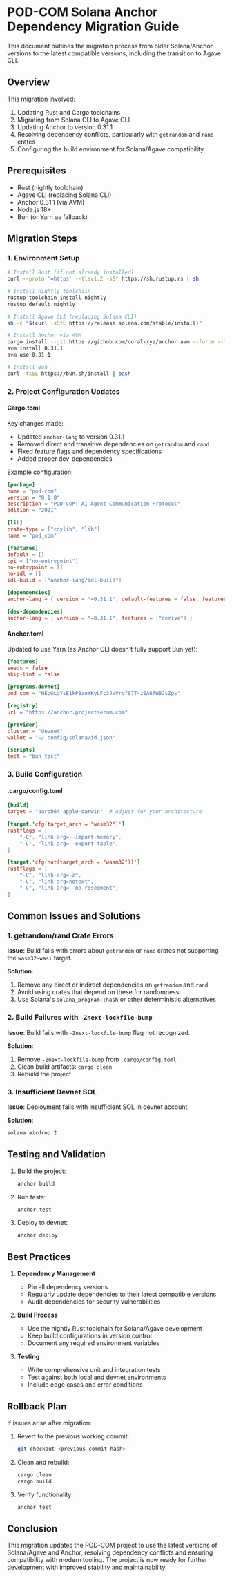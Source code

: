 # POD-COM Solana Anchor Dependency Migration Guide

This document outlines the migration process from older Solana/Anchor versions to the latest compatible versions, including the transition to Agave CLI.

## Overview

This migration involved:
1. Updating Rust and Cargo toolchains
2. Migrating from Solana CLI to Agave CLI
3. Updating Anchor to version 0.31.1
4. Resolving dependency conflicts, particularly with `getrandom` and `rand` crates
5. Configuring the build environment for Solana/Agave compatibility

## Prerequisites

- Rust (nightly toolchain)
- Agave CLI (replacing Solana CLI)
- Anchor 0.31.1 (via AVM)
- Node.js 18+
- Bun (or Yarn as fallback)

## Migration Steps

### 1. Environment Setup

```bash
# Install Rust (if not already installed)
curl --proto '=https' --tlsv1.2 -sSf https://sh.rustup.rs | sh

# Install nightly toolchain
rustup toolchain install nightly
rustup default nightly

# Install Agave CLI (replacing Solana CLI)
sh -c "$(curl -sSfL https://release.solana.com/stable/install)"

# Install Anchor via AVM
cargo install --git https://github.com/coral-xyz/anchor avm --force --locked
avm install 0.31.1
avm use 0.31.1

# Install Bun
curl -fsSL https://bun.sh/install | bash
```

### 2. Project Configuration Updates

#### Cargo.toml

Key changes made:
- Updated `anchor-lang` to version 0.31.1
- Removed direct and transitive dependencies on `getrandom` and `rand`
- Fixed feature flags and dependency specifications
- Added proper dev-dependencies

Example configuration:
```toml
[package]
name = "pod-com"
version = "0.1.0"
description = "POD-COM: AI Agent Communication Protocol"
edition = "2021"

[lib]
crate-type = ["cdylib", "lib"]
name = "pod_com"

[features]
default = []
cpi = ["no-entrypoint"]
no-entrypoint = []
no-idl = []
idl-build = ["anchor-lang/idl-build"]

[dependencies]
anchor-lang = { version = "=0.31.1", default-features = false, features = ["init-if-needed"] }

[dev-dependencies]
anchor-lang = { version = "=0.31.1", features = ["derive"] }
```

#### Anchor.toml

Updated to use Yarn (as Anchor CLI doesn't fully support Bun yet):

```toml
[features]
seeds = false
skip-lint = false

[programs.devnet]
pod_com = "HEpGLgYsE1kP8aoYKyLFc3JVVrofS7T4zEA6fWBJsZps"

[registry]
url = "https://anchor.projectserum.com"

[provider]
cluster = "devnet"
wallet = "~/.config/solana/id.json"

[scripts]
test = "bun test"
```

### 3. Build Configuration

#### .cargo/config.toml

```toml
[build]
target = "aarch64-apple-darwin"  # Adjust for your architecture

[target.'cfg(target_arch = "wasm32")']
rustflags = [
    "-C", "link-arg=--import-memory",
    "-C", "link-arg=--export-table",
]

[target.'cfg(not(target_arch = "wasm32"))']
rustflags = [
    "-C", "link-arg=-z",
    "-C", "link-arg=notext",
    "-C", "link-arg=--no-rosegment",
]
```

## Common Issues and Solutions

### 1. getrandom/rand Crate Errors

**Issue**: Build fails with errors about `getrandom` or `rand` crates not supporting the `wasm32-wasi` target.

**Solution**:
1. Remove any direct or indirect dependencies on `getrandom` and `rand`
2. Avoid using crates that depend on these for randomness
3. Use Solana's `solana_program::hash` or other deterministic alternatives

### 2. Build Failures with `-Znext-lockfile-bump`

**Issue**: Build fails with `-Znext-lockfile-bump` flag not recognized.

**Solution**:
1. Remove `-Znext-lockfile-bump` from `.cargo/config.toml`
2. Clean build artifacts: `cargo clean`
3. Rebuild the project

### 3. Insufficient Devnet SOL

**Issue**: Deployment fails with insufficient SOL in devnet account.

**Solution**:
```bash
solana airdrop 2
```

## Testing and Validation

1. Build the project:
   ```bash
   anchor build
   ```

2. Run tests:
   ```bash
   anchor test
   ```

3. Deploy to devnet:
   ```bash
   anchor deploy
   ```

## Best Practices

1. **Dependency Management**
   - Pin all dependency versions
   - Regularly update dependencies to their latest compatible versions
   - Audit dependencies for security vulnerabilities

2. **Build Process**
   - Use the nightly Rust toolchain for Solana/Agave development
   - Keep build configurations in version control
   - Document any required environment variables

3. **Testing**
   - Write comprehensive unit and integration tests
   - Test against both local and devnet environments
   - Include edge cases and error conditions

## Rollback Plan

If issues arise after migration:

1. Revert to the previous working commit:
   ```bash
   git checkout <previous-commit-hash>
   ```

2. Clean and rebuild:
   ```bash
   cargo clean
   cargo build
   ```

3. Verify functionality:
   ```bash
   anchor test
   ```

## Conclusion

This migration updates the POD-COM project to use the latest versions of Solana/Agave and Anchor, resolving dependency conflicts and ensuring compatibility with modern tooling. The project is now ready for further development with improved stability and maintainability.

